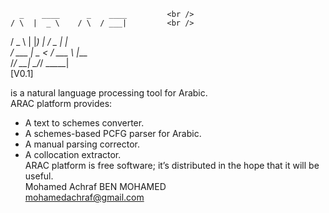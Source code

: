       _    ____      _    ____         <br />
    / \  |  _ \    / \  / ___|         <br />
   / _ \ | |_) |  / _ \| |             <br />
  / ___ \|  _ <  / ___ \ |___          <br />
 /_/   \_\_| \_\/_/   \_\____|         <br />
                                 [V0.1]<br /> 
                                                                                                         
is a natural language processing tool for Arabic.   <br /> 
ARAC platform provides:   <br /> 
-	A text to schemes converter.   <br /> 
-	A schemes-based PCFG parser for Arabic.   <br /> 
-	A manual parsing corrector.   <br /> 
-	A collocation extractor.   <br /> 
ARAC platform is free software; it’s distributed in the hope that it will be useful.   <br /> 
Mohamed Achraf BEN MOHAMED   <br /> 
mohamedachraf@gmail.com
